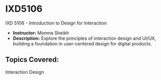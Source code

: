 # IXD5106
IXD 5106 - Introduction to Design for Interaction
- **Instructor:** Momna Sheikh
- **Description:** Explore the principles of interaction design and UI/UX, building a foundation in user-centered design for digital products.

## Topics Covered:

Interaction Design
